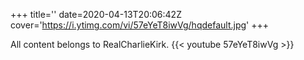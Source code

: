 +++
title=''
date=2020-04-13T20:06:42Z
cover='https://i.ytimg.com/vi/57eYeT8iwVg/hqdefault.jpg'
+++

All content belongs to RealCharlieKirk.
{{< youtube 57eYeT8iwVg >}}
